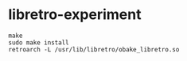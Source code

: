 libretro-experiment
===================

    make
    sudo make install
    retroarch -L /usr/lib/libretro/obake_libretro.so
